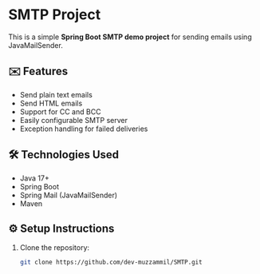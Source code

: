 # SMTP Project

This is a simple **Spring Boot SMTP demo project** for sending emails using JavaMailSender.

## ✉️ Features

- Send plain text emails
- Send HTML emails
- Support for CC and BCC
- Easily configurable SMTP server
- Exception handling for failed deliveries

## 🛠️ Technologies Used

- Java 17+
- Spring Boot
- Spring Mail (JavaMailSender)
- Maven

## ⚙️ Setup Instructions

1. Clone the repository:
   ```bash
   git clone https://github.com/dev-muzzammil/SMTP.git
